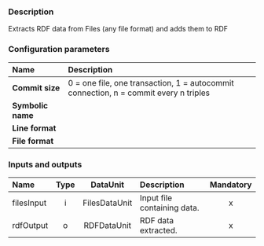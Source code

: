 ### Description

Extracts RDF data from Files (any file format) and adds them to RDF

### Configuration parameters

| Name | Description |
|:----|:----|
|**Commit size**|0 = one file, one transaction, 1 = autocommit connection, n = commit every n triples|
|**Symbolic name**||
|**Line format**||
|**File format**||

### Inputs and outputs

|Name |Type | DataUnit | Description | Mandatory |
|:--------|:------:|:------:|:-------------|:---------------------:|
|filesInput|i|FilesDataUnit|Input file containing data.|x|
|rdfOutput|o|RDFDataUnit|RDF data extracted.|x|